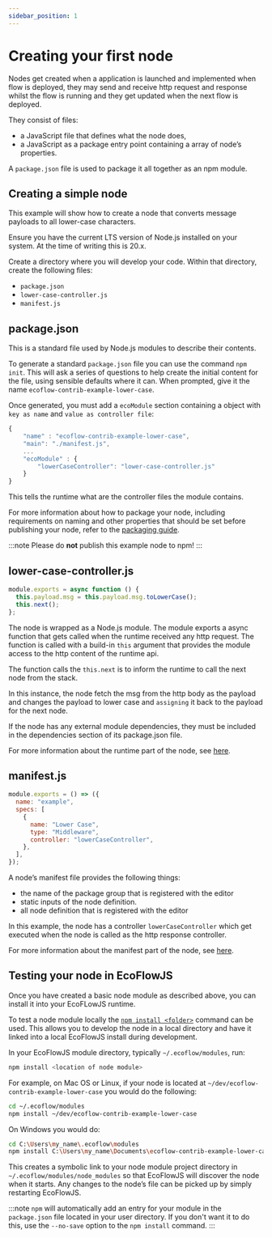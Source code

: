```yaml
---
sidebar_position: 1
---
```


# Creating your first node

Nodes get created when a application is launched and implemented when flow is deployed, they may send and receive http request and response whilst the flow is running and they get updated when the next flow is deployed.

They consist of files:

- a JavaScript file that defines what the node does,
- a JavaScript as a package entry point containing a array of node’s properties.

A `package.json` file is used to package it all together as an npm module.

## Creating a simple node

This example will show how to create a node that converts message payloads to all lower-case characters.

Ensure you have the current LTS version of Node.js installed on your system. At the time of writing this is 20.x.

Create a directory where you will develop your code. Within that directory, create the following files:

- `package.json`
- `lower-case-controller.js`
- `manifest.js`

## package.json

This is a standard file used by Node.js modules to describe their contents.

To generate a standard `package.json` file you can use the command `npm init`. This will ask a series of questions to help create the initial content for the file, using sensible defaults where it can. When prompted, give it the name `ecoflow-contrib-example-lower-case`.

Once generated, you must add a `ecoModule` section containing a object with `key as name` and `value as controller file`:

```jsx title="package.json"
{
    "name" : "ecoflow-contrib-example-lower-case",
    "main": "./manifest.js",
    ...
    "ecoModule" : {
        "lowerCaseController": "lower-case-controller.js"
    }
}
```

This tells the runtime what are the controller files the module contains.

For more information about how to package your node, including requirements on naming and other properties that should be set before publishing your node, refer to the [packaging guide](https://example.com).

:::note
Please do **not** publish this example node to npm!
:::

## lower-case-controller.js

```jsx title="lower-case-controller.js"
module.exports = async function () {
  this.payload.msg = this.payload.msg.toLowerCase();
  this.next();
};
```

The node is wrapped as a Node.js module. The module exports a async function that gets called when the runtime received any http request. The function is called with a build-in `this` argument that provides the module access to the http content of the runtime api.

The function calls the `this.next` is to inform the runtime to call the next node from the stack.

In this instance, the node fetch the msg from the http body as the payload and changes the payload to lower case and `assigning` it back to the payload for the next node.

If the node has any external module dependencies, they must be included in the dependencies section of its package.json file.

For more information about the runtime part of the node, see [here](https://example.com).

## manifest.js

```jsx title="manifest.js"
module.exports = () => ({
  name: "example",
  specs: [
    {
      name: "Lower Case",
      type: "Middleware",
      controller: "lowerCaseController",
    },
  ],
});
```

A node’s manifest file provides the following things:

- the name of the package group that is registered with the editor
- static inputs of the node definition.
- all node definition that is registered with the editor

In this example, the node has a controller `lowerCaseController` which get executed when the node is called as the http response controller.

For more information about the manifest part of the node, see [here](https://example.com).

## Testing your node in EcoFlowJS

Once you have created a basic node module as described above, you can install it into your EcoFLowJS runtime.

To test a node module locally the [`npm install <folder>`](https://docs.npmjs.com/cli/install) command can be used. This allows you to develop the node in a local directory and have it linked into a local EcoFlowJS install during development.

In your EcoFlowJS module directory, typically `~/.ecoflow/modules`, run:

```bash
npm install <location of node module>
```

For example, on Mac OS or Linux, if your node is located at `~/dev/ecoflow-contrib-example-lower-case` you would do the following:

```bash
cd ~/.ecoflow/modules
npm install ~/dev/ecoflow-contrib-example-lower-case
```

On Windows you would do:

```bash
cd C:\Users\my_name\.ecoflow\modules
npm install C:\Users\my_name\Documents\ecoflow-contrib-example-lower-case
```

This creates a symbolic link to your node module project directory in `~/.ecoflow/modules/node_modules` so that EcoFlowJS will discover the node when it starts. Any changes to the node’s file can be picked up by simply restarting EcoFlowJS.

:::note
`npm` will automatically add an entry for your module in the `package.json` file located in your user directory. If you don't want it to do this, use the `--no-save` option to the `npm install` command.
:::
